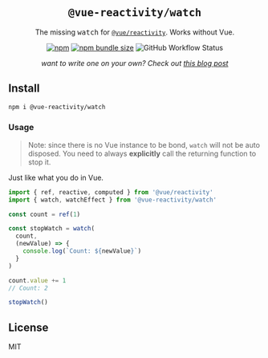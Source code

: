 <h2 align='center'><samp>@vue-reactivity/watch</samp></h2>

<p align='center'>
The missing <kbd>watch</kbd> for <a href="https://github.com/vuejs/vue-next/tree/master/packages/reactivity"><code>@vue/reactivity</code></a>. Works without Vue.</p>

<p align='center'>
  <a href="https://www.npmjs.com/package/@vue-reactivity/watch"><img src="https://img.shields.io/npm/v/@vue-reactivity/watch" alt="npm"></a>
  <a href="https://bundlephobia.com/result?p=@vue-reactivity/watch"><img src="https://img.shields.io/bundlephobia/minzip/@vue-reactivity/watch?label=minzip" alt="npm bundle size"></a>
  <img src="https://img.shields.io/github/workflow/status/antfu/vue-reactivity-watch/Test" alt="GitHub Workflow Status">
</p>

<p align='center'>
  <em>want to write one on your own? Check out <a href='https://antfu.me/posts/watch-with-reactivity/'>this blog post</a></em>
</p>


## Install

```bash
npm i @vue-reactivity/watch
```

### Usage

> Note: since there is no Vue instance to be bond, `watch` will not be auto disposed. You need to always **explicitly** call the returning function to stop it.

Just like what you do in Vue.

```ts
import { ref, reactive, computed } from '@vue/reactivity'
import { watch, watchEffect } from '@vue-reactivity/watch'

const count = ref(1)

const stopWatch = watch(
  count,
  (newValue) => {
    console.log(`Count: ${newValue}`)
  }
)

count.value += 1
// Count: 2

stopWatch()
```

## License

MIT
